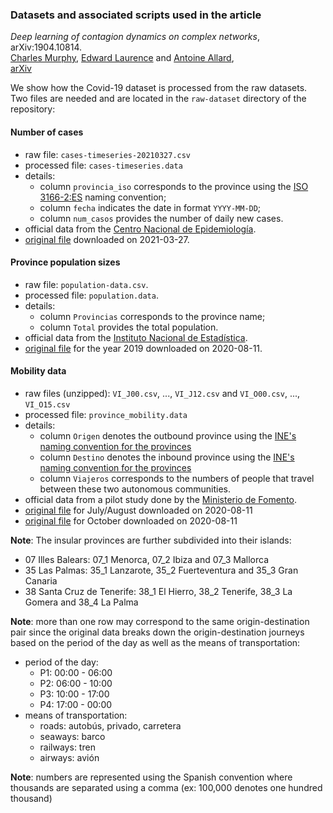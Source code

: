 ### Datasets and associated scripts used in the article

_Deep learning of contagion dynamics on complex networks_, arXiv:1904.10814.<br>
[Charles Murphy](https://scholar.google.ca/citations?user=xgBmSD8AAAAJ&hl=en&oi=sra),
[Edward Laurence](https://edwardlaurence.me/) and
[Antoine Allard](http://antoineallard.info),<br>
[arXiv](https://arxiv.org/abs/1904.10814)

We show how the Covid-19 dataset is processed from the raw datasets. Two files are needed and are located in the `raw-dataset` directory of the repository:

#### Number of cases
- raw file: `cases-timeseries-20210327.csv`
- processed file: `cases-timeseries.data`
- details:
  - column `provincia_iso` corresponds to the province using the [ISO 3166-2:ES] naming convention;
  - column `fecha` indicates the date in format `YYYY-MM-DD`;
  - column `num_casos` provides the number of daily new cases.
- official data from the [Centro Nacional de Epidemiología](https://cnecovid.isciii.es).
- [original file](https://cnecovid.isciii.es/covid19/resources/casos_tecnica_provincia.csv) downloaded on 2021-03-27.

#### Province population sizes
- raw file: `population-data.csv`.
- processed file: `population.data`.
- details:
  - column `Provincias` corresponds to the province name;
  - column `Total` provides the total population.
- official data from the [Instituto Nacional de Estadística](https://www.ine.es).
- [original file](https://www.ine.es/jaxiT3/Datos.htm?t=2917) for the year 2019 downloaded on 2020-08-11.

#### Mobility data
- raw files (unzipped): `VI_J00.csv`, ..., `VI_J12.csv` and `VI_O00.csv`, ..., `VI_O15.csv`
- processed file: `province_mobility.data`
- details:
  - column `Origen` denotes the outbound province using the [INE's naming convention for the provinces]
  - column `Destino` denotes the inbound province using the [INE's naming convention for the provinces]
  - column `Viajeros` corresponds to the numbers of people that travel between these two autonomous communities.
- official data from a pilot study done by the [Ministerio de Fomento](https://observatoriotransporte.mitma.gob.es/estudio-experimental).
- [original file](https://cdn.fomento.gob.es/portal-web-drupal/Docs_OTLE/matrices_julio_csv.zip) for July/August downloaded on 2020-08-11
- [original file](https://cdn.fomento.gob.es/portal-web-drupal/Docs_OTLE/matrices_octubre_csv.zip) for October downloaded on 2020-08-11

__Note__: The insular provinces are further subdivided into their islands:
  - 07 	Illes Balears: 07_1 Menorca, 07_2 Ibiza and 07_3 Mallorca
  - 35 Las Palmas: 35_1 Lanzarote, 35_2 Fuerteventura and 35_3 Gran Canaria
  - 38 Santa Cruz de Tenerife: 38_1 El Hierro, 38_2 Tenerife, 38_3 La Gomera and 38_4 La Palma

__Note__: more than one row may correspond to the same origin-destination pair since the original data breaks down the origin-destination journeys based on the period of the day as well as the means of transportation:
  - period of the day:
    - P1: 00:00 - 06:00
    - P2: 06:00 - 10:00
    - P3: 10:00 - 17:00
    - P4: 17:00 - 00:00
  - means of transportation:
    - roads: autobús, privado, carretera
    - seaways: barco
    - railways: tren
    - airways: avión

__Note__: numbers are represented using the Spanish convention where thousands are separated using a comma (ex: 100,000 denotes one hundred thousand)



[ISO 3166-2:ES]: https://es.wikipedia.org/wiki/ISO_3166-2:ES
[INE's naming convention for the autonomous communities]: https://www.ine.es/daco/daco42/codmun/cod_ccaa.htm
[INE's naming convention for the provinces]: https://www.ine.es/daco/daco42/codmun/cod_provincia.htm
